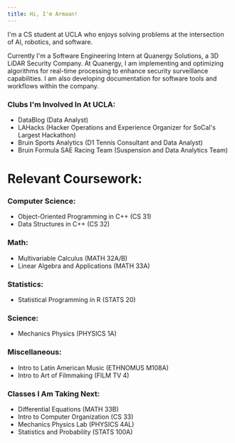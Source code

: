 ```yaml
---
title: Hi, I'm Armaan!
---
```


I'm a CS student at UCLA who enjoys solving problems at the intersection of AI, robotics, and software.

Currently I'm a Software Engineering Intern at Quanergy Solutions, a 3D LiDAR Security Company. At Quanergy, I am implementing and optimizing algorithms for real-time processing to enhance security surveillance capabilities. I am also developing documentation for software tools and workflows within the company. 


### Clubs I'm Involved In At UCLA:
- DataBlog (Data Analyst)
- LAHacks (Hacker Operations and Experience Organizer for SoCal's Largest Hackathon)
- Bruin Sports Analytics (D1 Tennis Consultant and Data Analyst)
- Bruin Formula SAE Racing Team (Suspension and Data Analytics Team)

# Relevant Coursework:

### Computer Science:

- Object-Oriented Programming in C++ (CS 31)
- Data Structures in C++ (CS 32)

### Math:

- Multivariable Calculus (MATH 32A/B)
- Linear Algebra and Applications (MATH 33A)


### Statistics:

- Statistical Programming in R (STATS 20)

### Science:

- Mechanics Physics (PHYSICS 1A)


### Miscellaneous:

- Intro to Latin American Music (ETHNOMUS M108A)
- Intro to Art of Filmmaking (FILM TV 4)


### Classes I Am Taking Next:

- Differential Equations (MATH 33B)
- Intro to Computer Organization (CS 33)
- Mechanics Physics Lab (PHYSICS 4AL)
- Statistics and Probability (STATS 100A)